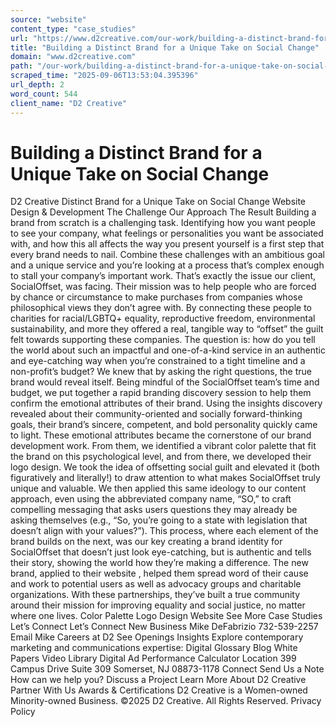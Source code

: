 ```yaml
---
source: "website"
content_type: "case_studies"
url: "https://www.d2creative.com/our-work/building-a-distinct-brand-for-a-unique-take-on-social-change/"
title: "Building a Distinct Brand for a Unique Take on Social Change"
domain: "www.d2creative.com"
path: "/our-work/building-a-distinct-brand-for-a-unique-take-on-social-change/"
scraped_time: "2025-09-06T13:53:04.395396"
url_depth: 2
word_count: 544
client_name: "D2 Creative"
---
```


# Building a Distinct Brand for a Unique Take on Social Change

D2 Creative Distinct Brand for a Unique Take on Social Change Website Design & Development The Challenge Our Approach The Result Building a brand from scratch is a challenging task. Identifying how you want people to see your company, what feelings or personalities you want be associated with, and how this all affects the way you present yourself is a first step that every brand needs to nail. Combine these challenges with an ambitious goal and a unique service and you’re looking at a process that’s complex enough to stall your company’s important work. That’s exactly the issue our client, SocialOffset, was facing. Their mission was to help people who are forced by chance or circumstance to make purchases from companies whose philosophical views they don’t agree with. By connecting these people to charities for racial/LGBTQ+ equality, reproductive freedom, environmental sustainability, and more they offered a real, tangible way to “offset” the guilt felt towards supporting these companies. The question is: how do you tell the world about such an impactful and one-of-a-kind service in an authentic and eye-catching way when you’re constrained to a tight timeline and a non-profit’s budget? We knew that by asking the right questions, the true brand would reveal itself. Being mindful of the SocialOffset team’s time and budget, we put together a rapid branding discovery session to help them confirm the emotional attributes of their brand. Using the insights discovery revealed about their community-oriented and socially forward-thinking goals, their brand’s sincere, competent, and bold personality quickly came to light. These emotional attributes became the cornerstone of our brand development work. From them, we identified a vibrant color palette that fit the brand on this psychological level, and from there, we developed their logo design. We took the idea of offsetting social guilt and elevated it (both figuratively and literally!) to draw attention to what makes SocialOffset truly unique and valuable. We then applied this same ideology to our content approach, even using the abbreviated company name, “SO,” to craft compelling messaging that asks users questions they may already be asking themselves (e.g., “So, you’re going to a state with legislation that doesn’t align with your values?”). This process, where each element of the brand builds on the next, was our key creating a brand identity for SocialOffset that doesn’t just look eye-catching, but is authentic and tells their story, showing the world how they’re making a difference. The new brand, applied to their website , helped them spread word of their cause and work to potential users as well as advocacy groups and charitable organizations. With these partnerships, they’ve built a true community around their mission for improving equality and social justice, no matter where one lives. Color Palette Logo Design Website See More Case Studies Let’s Connect Let’s Connect New Business Mike DeFabrizio 732-539-2257 Email Mike Careers at D2 See Openings Insights Explore contemporary marketing and communications expertise: Digital Glossary Blog White Papers Video Library Digital Ad Performance Calculator Location 399 Campus Drive Suite 309 Somerset, NJ
08873-1178 Connect Send Us a Note How can we help you? Discuss a Project Learn More About D2 Creative Partner With Us Awards & Certifications D2 Creative is a Women-owned Minority-owned Business. ©2025 D2 Creative. All Rights Reserved. Privacy Policy